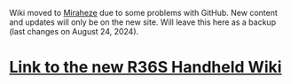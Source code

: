Wiki moved to [Miraheze](https://handhelds.miraheze.org/wiki/R36S_Handheld_Wiki) due to some problems with GitHub. New content and updates will only be on the new site. Will leave this here as a backup (last changes on August 24, 2024).

# [Link to the new R36S Handheld Wiki](https://handhelds.miraheze.org/wiki/R36S_Handheld_Wiki)
